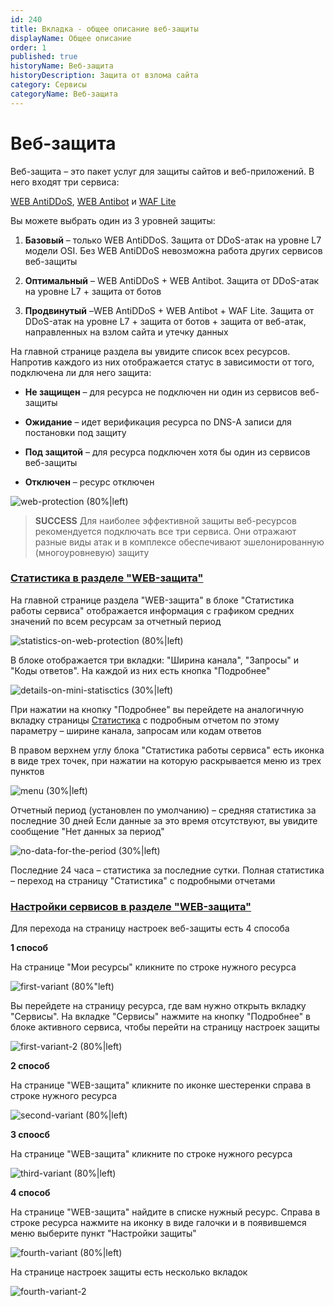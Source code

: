 ```yaml
---
id: 240
title: Вкладка - общее описание веб-защиты
displayName: Общее описание
order: 1
published: true
historyName: Веб-защита
historyDescription: Защита от взлома сайта
category: Сервисы
categoryName: Веб-защита
---
```


# Веб-защита

Веб-защита – это пакет услуг для защиты сайтов и веб-приложений. В него входят три сервиса:  

[WEB AntiDDoS]([217]), [WEB Antibot]([216]) и [WAF Lite]([234])  

Вы можете выбрать один из 3 уровней защиты:  
 1. **Базовый** – только WEB AntiDDoS. Защита от DDoS-атак на уровне L7 модели OSI. Без WEB AntiDDoS невозможна работа других сервисов веб-защиты  

 2. **Оптимальный** – WEB AntiDDoS + WEB Antibot. Защита от DDoS-атак на уровне L7 + защита от ботов  

 3. **Продвинутый** –WEB AntiDDoS + WEB Antibot + WAF Lite. Защита от DDoS-атак на уровне L7 + защита от ботов + защита от веб-атак, направленных на взлом сайта и утечку данных  
 

На главной странице раздела вы увидите список всех ресурсов. Напротив каждого из них отображается статус в зависимости от того, подключена ли для него защита:

- **Не защищен** – для ресурса не подключен ни один из сервисов веб-защиты  

- **Ожидание** – идет верификация ресурса по DNS-A записи для постановки под защиту  

- **Под защитой** – для ресурса подключен хотя бы один из сервисов веб-защиты  

- **Отключен** – ресурс отключен

![web-protection (80%|left)](https://img.solarspace.pro/docs/field-wp.jpg "веб-защита")

> **SUCCESS**
> Для наиболее эффективной защиты веб-ресурсов рекомендуется подключать все три сервиса. Они отражают разные виды атак и в комплексе обеспечивают эшелонированную (многоуровневую) защиту


### [Статистика в разделе "WEB-защита"](statistics-in-the-web-protection)

На главной странице раздела  "WEB-защита" в блоке "Статистика работы сервиса" отображается информация с графиком средних значений по всем ресурсам за отчетный период  

![statistics-on-web-protection (80%|left)](https://img.solarspace.pro/docs/statistics-on-web-protection.jpg "статистика на странице веб-защита")

В блоке отображается три вкладки: "Ширина канала", "Запросы" и "Коды ответов". На каждой из них есть кнопка "Подробнее"

![details-on-mini-statisctics (30%|left)](https://img.solarspace.pro/docs/deatils-in-mini-statistics-wp.jpg "вкладки статистика")

При нажатии на кнопку "Подробнее" вы перейдете на аналогичную вкладку страницы [Статистика]([235]) с подробным отчетом по этому параметру – ширине канала, запросам или кодам ответов

В правом верхнем углу блока "Статистика работы сервиса" есть иконка в виде трех точек, при нажатии на которую раскрывается меню из трех пунктов

![menu (30%|left)](https://img.solarspace.pro/docs/three-dots-in-mini-statistics-wp.jpg "меню")

Отчетный период (установлен по умолчанию) – средняя статистика за последние 30 дней
Если данные за это время отсутствуют, вы увидите сообщение "Нет данных за период"

![no-data-for-the-period (30%|left)](https://img.solarspace.pro/docs/no-data-for-the-period.jpg "нет данных за период")

Последние 24 часа – статистика за последние сутки.
Полная статистика – переход на страницу "Статистика" с подробными отчетами


### [Настройки сервисов в разделе "WEB-защита"](settings-in-the-web-protection)

Для перехода на страницу настроек веб-защиты есть 4 способа

**1 способ**

На странице "Мои ресурсы" кликните по строке нужного ресурса

![first-variant (80%"left)](https://img.solarspace.pro/docs/1-var.jpg "первый способ")

Вы перейдете на страницу ресурса, где вам нужно открыть вкладку "Сервисы". На вкладке "Сервисы" нажмите на кнопку "Подробнее" в блоке активного сервиса, чтобы перейти на страницу настроек защиты

![first-variant-2 (80%|left)](https://img.solarspace.pro/docs/1.1-var.jpg "первый способ 2")

**2 способ**

На странице "WEB-защита" кликните по иконке шестеренки справа в строке нужного ресурса

![second-variant (80%|left)](https://img.solarspace.pro/docs/2-var.jpg "второй способ")

**3 споосб**

На странице "WEB-защита" кликните по строке нужного ресурса

![third-variant (80%|left)](https://img.solarspace.pro/docs/3-var.jpg "третий споосб")

**4 способ**

На странице "WEB-защита" найдите в списке нужный ресурс. Справа в строке ресурса нажмите на иконку в виде галочки и в появившемся меню выберите пункт "Настройки защиты"

![fourth-variant (80%|left)](https://img.solarspace.pro/docs/4-var.jpg "четвертый вариант")

На странице настроек защиты есть несколько вкладок

![fourth-variant-2](https://img.solarspace.pro/docs/4.1-var.jpg "четвертый вариант 2")




